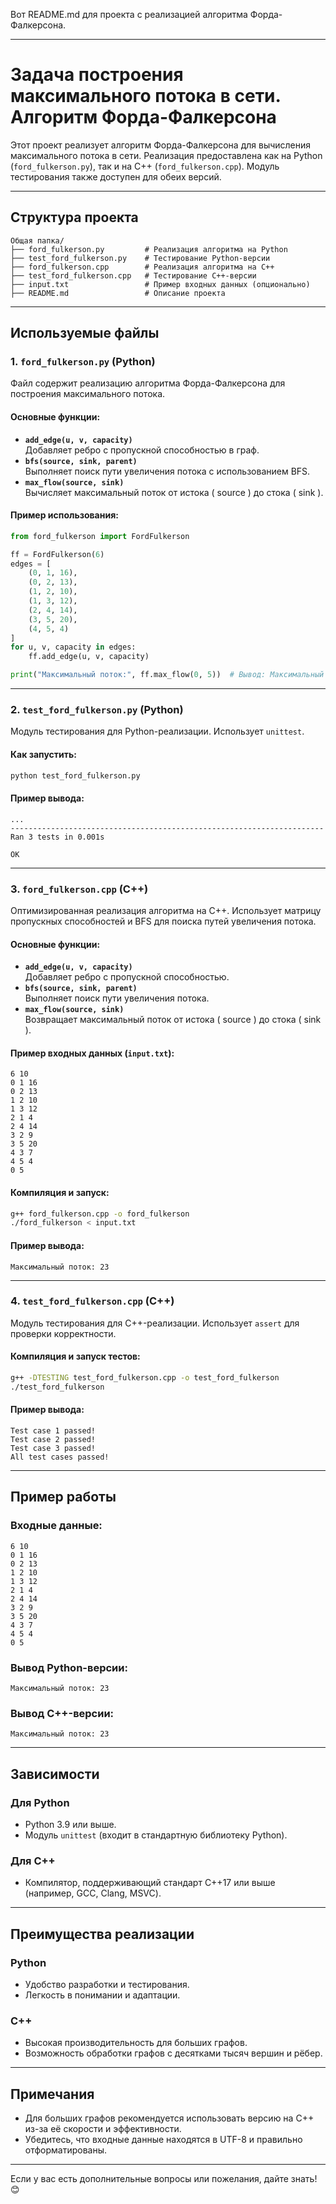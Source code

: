 Вот README.md для проекта с реализацией алгоритма Форда-Фалкерсона.

---

# Задача построения максимального потока в сети. Алгоритм Форда-Фалкерсона

Этот проект реализует алгоритм Форда-Фалкерсона для вычисления максимального потока в сети. Реализация предоставлена как на Python (`ford_fulkerson.py`), так и на C++ (`ford_fulkerson.cpp`). Модуль тестирования также доступен для обеих версий.

---

## Структура проекта

```
Общая папка/
├── ford_fulkerson.py         # Реализация алгоритма на Python
├── test_ford_fulkerson.py    # Тестирование Python-версии
├── ford_fulkerson.cpp        # Реализация алгоритма на C++
├── test_ford_fulkerson.cpp   # Тестирование C++-версии
├── input.txt                 # Пример входных данных (опционально)
├── README.md                 # Описание проекта
```

---

## Используемые файлы

### 1. `ford_fulkerson.py` (Python)

Файл содержит реализацию алгоритма Форда-Фалкерсона для построения максимального потока.

#### Основные функции:
- **`add_edge(u, v, capacity)`**  
  Добавляет ребро с пропускной способностью в граф.
- **`bfs(source, sink, parent)`**  
  Выполняет поиск пути увеличения потока с использованием BFS.
- **`max_flow(source, sink)`**  
  Вычисляет максимальный поток от истока \( source \) до стока \( sink \).

#### Пример использования:
```python
from ford_fulkerson import FordFulkerson

ff = FordFulkerson(6)
edges = [
    (0, 1, 16),
    (0, 2, 13),
    (1, 2, 10),
    (1, 3, 12),
    (2, 4, 14),
    (3, 5, 20),
    (4, 5, 4)
]
for u, v, capacity in edges:
    ff.add_edge(u, v, capacity)

print("Максимальный поток:", ff.max_flow(0, 5))  # Вывод: Максимальный поток: 23
```

---

### 2. `test_ford_fulkerson.py` (Python)

Модуль тестирования для Python-реализации. Использует `unittest`.

#### Как запустить:
```bash
python test_ford_fulkerson.py
```

#### Пример вывода:
```plaintext
...
----------------------------------------------------------------------
Ran 3 tests in 0.001s

OK
```

---

### 3. `ford_fulkerson.cpp` (C++)

Оптимизированная реализация алгоритма на C++. Использует матрицу пропускных способностей и BFS для поиска путей увеличения потока.

#### Основные функции:
- **`add_edge(u, v, capacity)`**  
  Добавляет ребро с пропускной способностью.
- **`bfs(source, sink, parent)`**  
  Выполняет поиск пути увеличения потока.
- **`max_flow(source, sink)`**  
  Возвращает максимальный поток от истока \( source \) до стока \( sink \).

#### Пример входных данных (`input.txt`):
```plaintext
6 10
0 1 16
0 2 13
1 2 10
1 3 12
2 1 4
2 4 14
3 2 9
3 5 20
4 3 7
4 5 4
0 5
```

#### Компиляция и запуск:
```bash
g++ ford_fulkerson.cpp -o ford_fulkerson
./ford_fulkerson < input.txt
```

#### Пример вывода:
```plaintext
Максимальный поток: 23
```

---

### 4. `test_ford_fulkerson.cpp` (C++)

Модуль тестирования для C++-реализации. Использует `assert` для проверки корректности.

#### Компиляция и запуск тестов:
```bash
g++ -DTESTING test_ford_fulkerson.cpp -o test_ford_fulkerson
./test_ford_fulkerson
```

#### Пример вывода:
```plaintext
Test case 1 passed!
Test case 2 passed!
Test case 3 passed!
All test cases passed!
```

---

## Пример работы

### Входные данные:
```plaintext
6 10
0 1 16
0 2 13
1 2 10
1 3 12
2 1 4
2 4 14
3 2 9
3 5 20
4 3 7
4 5 4
0 5
```

### Вывод Python-версии:
```plaintext
Максимальный поток: 23
```

### Вывод C++-версии:
```plaintext
Максимальный поток: 23
```

---

## Зависимости

### Для Python
- Python 3.9 или выше.
- Модуль `unittest` (входит в стандартную библиотеку Python).

### Для C++
- Компилятор, поддерживающий стандарт C++17 или выше (например, GCC, Clang, MSVC).

---

## Преимущества реализации

### Python
- Удобство разработки и тестирования.
- Легкость в понимании и адаптации.

### C++
- Высокая производительность для больших графов.
- Возможность обработки графов с десятками тысяч вершин и рёбер.

---

## Примечания

- Для больших графов рекомендуется использовать версию на C++ из-за её скорости и эффективности.
- Убедитесь, что входные данные находятся в UTF-8 и правильно отформатированы.

---

Если у вас есть дополнительные вопросы или пожелания, дайте знать! 😊